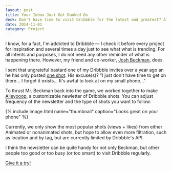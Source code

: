 ```yaml
---
layout: post
title: Your Inbox Just Got Dunked On
deck: Don't have time to visit Dribbble for the latest and greatest? Alleyooop allows for customized summaries of the week's best shots.
date: 2014-11-01
category: Project
---
```


I know, for a fact, I'm addicted to Dribbble &mdash; I check it before every project for inspiration and several times a day just to see what what is trending. For all intents and purposes, I do not need any other reminder of what is happening there. However, my friend and co-worker, [Josh Beckman](http://www.andjosh.com), does.

I sent that ungrateful bastard one of my Dribbble invites over a year ago an he has only posted [one shot](https://dribbble.com/shots/1426532-Soundcloud-Logo-Animation?list=searches&amp;offset=0). His excuse(s)? "I just don't have time to get on there... I forget it exists... It's awful to look at on my small phone..." 
   
To thrust Mr. Beckman back into the game, we worked together to make [Alleyooop](http://www.alleyooop.info), a customizable newletter of Dribbble shots. You can adjust frequency of the newsletter and the type of shots you want to follow.

{% include image.html name="thumbnail" caption="Looks great on your phone" %}

Currently, we only show the most popular shots (views + likes) from either Animated or nonanimated shots, but hope to allow even more filtration, such as location and by tag, but are currently limited by Dribbble's API.

I think the newsletter can be quite handy for not only Beckman, but other people too good or too busy (or too smart) to visit Dribbble regularly.

[Give it a try!](http://www.alleyooop.info)

